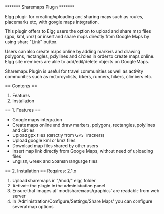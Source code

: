 ******* Sharemaps Plugin *******

Elgg plugin for creating/uploading and sharing maps such as routes, placemarks etc, with google maps integration.

This plugin offers to Elgg users the option to upload and share map files (gpx, kml, kmz) or insert and share maps directly from Google Maps by using share "Link" button.

Users can also create maps online by adding markers and drawing polygons, rectangles, polylines and circles in order to create maps online. Elgg site members are able to add/edit/delete objects on Google Maps.

Sharemaps Plugin is useful for travel communities as well as activity communities such as motorcyclists, bikers, runners, hikers, climbers etc.


== Contents ==
1. Features
2. Installation


== 1. Features ==
- Google maps integration
- Create maps online and draw markers, polygons, rectangles, polylines and circles
- Upload gpx files (directly from GPS Trackers)
- Upload google kml or kmz files
- Download map files shared by other users
- Insert map link directly from Google Maps, without need of uploading files
- English, Greek and Spanish language files


== 2. Installation ==
Requires: 2.1.x

1. Upload sharemaps in "/mod/" elgg folder
2. Activate the plugin in the administration panel
3. Ensure that images at 'mod/sharemaps/graphics' are readable from web server
4. In 'Administration/Configure/Settings/Share Maps' you can configure several map options

